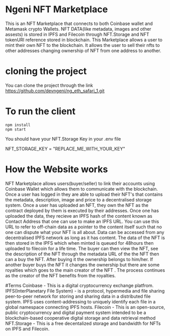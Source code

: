 # Ngeni NFT Marketplace

This is an NFT Marketplace that connects to both Coinbase wallet and Metamask crypto Wallets.
NFT DATA(like metadata, images and other assests) is stored in IPFS and Filecoin through NFT.Storage and NFT tokenURl reference stored in blockchain.
This Marketplace allows a user to mint their own NFT to the blockchain. It allows the user to sell their nfts to other addresses changing ownership of NFT from one address to another.


# cloning the project

You can clone the project through the link https://github.com/devngeni/ng_eth_safari_1.git

# To run the client

```shell
npm install
npm start
```
You should have your NFT.Storage Key in your .env file

NFT_STORAGE_KEY = "REPLACE_ME_WITH_YOUR_KEY"


# How the Website works

NFT Marketplace allows users(buyer/seller) to link their accounts using Coinbase Wallet which allows them to communicate with the blockchain.
Once a user has logged in they are able to upload their NFT's that contains the metadata, description, image and price to a decentralised storage system. Once a user has uploaded an NFT, they own the NFT as the contract deployed by them is executed by their addresses.
Once one has uploaded the data, they recieve an IPFS hash of the content known as Contact Address that one can use to make an IPFS URL. You can use this URL to refer to off-chain data as a pointer to the content itself such that no one can dispute what your NFT is all about.
Data can be accessed from any decentralised IPFS network as long as it has content.
The data of the NFT is then stored in the IPFS which when minted is queued for 48hours then uploaded to filecoin for a life time.
The buyer can then view the NFT, see the description of the NFT through the metadata URL of the the NFT then can a buy the NFT.
After buying it the ownership belongs to him/her.
If another buyer buys the NFT it changes the ownership but there are some royalties which goes to the main creator of the NFT .
The process continues as the creator of the NFT benefits from the royalties.

#Terms
Coinbase - This is a digital cryptocurrency exchange platfrom.
IPFS(InterPlanetary File System) - is a protocol, hypermedia and file sharing peer-to-peer network for storing and sharing data in a distributed file system. IPFS uses content-addressing to uniquely identify each file in a global namespace connecting IPFS hosts.
Filecoin - This is an open-source, public cryptocurrency and digital payment system intended to be a blockchain-based cooperative digital storage and data retrieval method
NFT.Storage - This is a free decentalized storage and bandwidth for NFTs on IPFS and Filecoin.

